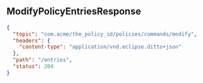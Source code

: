 ## ModifyPolicyEntriesResponse

```json
{
  "topic": "com.acme/the_policy_id/policies/commands/modify",
  "headers": {
    "content-type": "application/vnd.eclipse.ditto+json"
  },
  "path": "/entries",
  "status": 204
}
```
